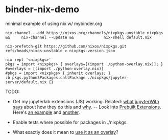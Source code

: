 # binder-nix-demo

minimal example of using nix w/ mybinder.org

```
nix-channel --add https://nixos.org/channels/nixpkgs-unstable nixpkgs &&     nix-channel --update &&             nix-shell default.nix
```

```
nix-prefetch-git https://github.com/nixos/nixpkgs.git refs/heads/nixos-unstable > nixpkgs-version.json
```

```
nix repl '<nixpkgs>'
pkgs = import <nixpkgs> { overlays=[(import ./python-overlay.nix)]; }
#overlays = [(import ./python-overlay.nix)]
#pkgs = import <nixpkgs> { inherit overlays; }
:b pkgs.python3Packages.callPackage ./nixpkgs/jupyter-server/default.nix {}
```

TODO:

- Get my jupyterlab extensions (JS) working. Related: [what jupyterWith says](https://github.com/tweag/jupyterWith#using-jupyterlab-extensions) about how they do this and [why](https://github.com/tweag/jupyterWith#about-extensions).
  -- Look into [Prebuilt Extensions](https://jupyterlab.readthedocs.io/en/stable/extension/extension_dev.html#prebuilt-extensions). Here's [an example](https://github.com/jtpio/jupyterlab-topbar/blob/main/setup.py) and [another](https://pypi.org/project/jupyterlab-hide-code/).
- Enable tests where possible for packages in ./nixpkgs.

- What exactly does it mean to [use it as an overlay](https://github.com/tweag/jupyterWith#using-as-an-overlay)?
